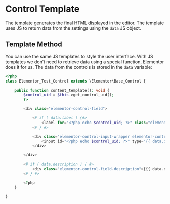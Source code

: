 # Control Template

<Badge type="tip" vertical="top" text="Elementor Core" /> <Badge type="warning" vertical="top" text="Advanced" />

The template generates the final HTML displayed in the editor. The template uses JS to return data from the settings using the `data` JS object.

## Template Method

You can use the same JS templates to style the user interface. 
With JS templates we don’t need to retrieve data using a special function, Elementor does it for us. The data from the controls is stored in the `data` variable:

```php
<?php
class Elementor_Test_Control extends \Elementor\Base_Control {

	public function content_template(): void {
		$control_uid = $this->get_control_uid();
		?>

		<div class="elementor-control-field">

			<# if ( data.label ) {#>
				<label for="<?php echo $control_uid; ?>" class="elementor-control-title">{{{ data.label }}}</label>
			<# } #>

			<div class="elementor-control-input-wrapper elementor-control-unit-5 elementor-control-dynamic-switcher-wrapper">
				<input id="<?php echo $control_uid; ?>" type="{{ data.input_type }}" class="tooltip-target elementor-control-tag-area" data-tooltip="{{ data.title }}" title="{{ data.title }}" data-setting="{{ data.name }}" placeholder="{{ data.placeholder }}" />
			</div>

		</div>

		<# if ( data.description ) { #>
			<div class="elementor-control-field-description">{{{ data.description }}}</div>
		<# } #>

		<?php
	}

}
```

